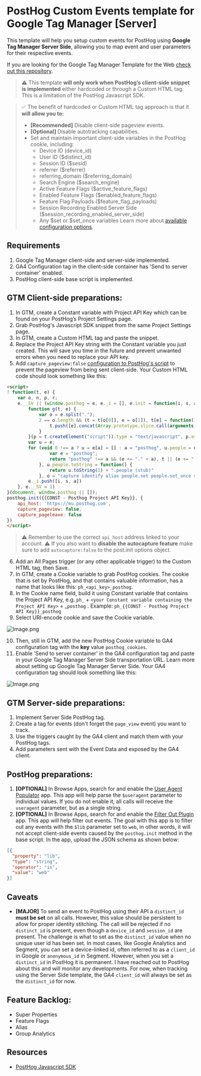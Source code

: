 # PostHog Custom Events template for Google Tag Manager [Server]

This template will help you setup custom events for PostHog using **Google Tag Manager Server Side**, allowing you to map event and user parameters for their respective events.

If you are looking for the Google Tag Manager Template for the Web [check out this repository](https://github.com/tagticians/posthog-gtm-template).

> **⚠️** This template **will only work when PostHog’s client-side snippet is implemented** either hardcoded or through a Custom HTML tag. This is a limitation of the PostHog Javascript SDK.

> ✅ The benefit of hardcoded or Custom HTML tag approach is that it **will allow you to:**
> - **[Recommended]** Disable client-side pageview events.
> - **[Optional]** Disable autotracking capabilities.
>  - Set and maintain important client-side variables in the PostHog cookie, including:
>     - Device ID (device_id)
>     - User ID ($distinct_id)
>     - Session ID ($sesid)
>     - referrer ($referrer)
>     - referring_domain ($referring_domain)
>     - Search Engine ($search_engine)
>     - Active Feature Flags ($active_feature_flags)
>     - Enabled Feature Flags ($enabled_feature_flags)
>     - Feature Flag Payloads ($feature_flag_payloads)
>     - Session Recording Enabled Server Side ($session_recording_enabled_server_side)
>     - Any $set or $set_once variables
Learn more about [available configuration options](https://posthog.com/docs/integrate/client/js#config).

## Requirements

1. Google Tag Manager client-side and server-side implemented.
2. GA4 Configuration tag in the client-side container has 'Send to server container' enabled.
3. PostHog client-side base script is implemented.

## GTM Client-side preparations:

1. In GTM, create a Constant variable with Project API Key which can be found on your PostHog’s Project Settings page.
2. Grab PostHog's Javascript SDK snippet from the same Project Settings page.
3. In GTM, create a Custom HTML tag and paste the snippet.
4. Replace the Project API Key string with the Constant variable you just created. This will save you time in the future and prevent unwanted errors when you need to replace your API key.
5. Add `capture_pageview:false` [configuration to PostHog's script](https://posthog.com/docs/integrate/client/js#config) to prevent the pageview from being sent client-side. Your Custom HTML code should look something like this:

```html
<script>
! function(t, e) {
    var o, n, p, r;
    e.__SV || (window.posthog = e, e._i = [], e.init = function(i, s, a) {
        function g(t, e) {
            var o = e.split(".");
            2 == o.length && (t = t[o[0]], e = o[1]), t[e] = function() {
                t.push([e].concat(Array.prototype.slice.call(arguments, 0)))
            }
        }(p = t.createElement("script")).type = "text/javascript", p.async = !0, p.src = s.api_host + "/static/array.js", (r = t.getElementsByTagName("script")[0]).parentNode.insertBefore(p, r);
        var u = e;
        for (void 0 !== a ? u = e[a] = [] : a = "posthog", u.people = u.people || [], u.toString = function(t) {
                var e = "posthog";
                return "posthog" !== a && (e += "." + a), t || (e += " (stub)"), e
            }, u.people.toString = function() {
                return u.toString(1) + ".people (stub)"
            }, o = "capture identify alias people.set people.set_once set_config register register_once unregister opt_out_capturing has_opted_out_capturing opt_in_capturing reset isFeatureEnabled onFeatureFlags".split(" "), n = 0; n < o.length; n++) g(u, o[n]);
        e._i.push([i, s, a])
    }, e.__SV = 1)
}(document, window.posthog || []);
posthog.init({{CONST - Posthog Project API Key}}, {
    api_host: 'https://eu.posthog.com',
    capture_pageview: false,
    capture_pageleave: false
})
</script>
```

   > ⚠️ Remember to use the correct `api_host` address linked to your account.
   > ⚠️ If you also want to **disable the autocapture feature** make sure to add `autocapture:false` to the post.init options object.

6. Add an All Pages trigger (or any other applicable trigger) to the Custom HTML tag, then Save.
7. In GTM, create a Cookie variable to grab PostHog cookies. The cookie that is set by PostHog, and that contains valuable information, has a name that looks like this: `ph_<api_key>_posthog`.
8. In the Cookie name field, build it using Constant variable that contains the Project API Key, e.g. `ph_` + `<your Constant variable containing the Project API Key>` + _`posthog` .
Example: `ph_{{CONST - Posthog Project API Key}}_posthog`
9. Select URI-encode cookie and save the Cookie variable.

![Image.png](https://res.craft.do/user/full/943950fe-7c34-f4b6-4c10-6b6a92590926/doc/3339FFD8-0290-4458-8227-BA4C0F2CCB7B/10CB5655-5FBA-4EEF-8BCC-3DB05579E790_2/RtK39cPuxyjdKrie3jra30DFmE3T15xG5eOFDCZy73Uz/Image.png)

10. Then, still in GTM, add the new PostHog Cookie variable to GA4 configuration tag with the **key** value `posthog_cookies`.
11. Enable 'Send to server container' in the GA4 configuration tag and paste in your Google Tag Manager Server Side transportation URL. Learn more about setting up Google Tag Manager Server Side. Your GA4 configuration tag should look something like this:

![Image.png](https://res.craft.do/user/full/943950fe-7c34-f4b6-4c10-6b6a92590926/doc/3339FFD8-0290-4458-8227-BA4C0F2CCB7B/9469DEDA-93E4-4261-9C46-5EF4ED3B9521_2/lPYEiW63tQIsT30VYHRfNlmmmP46EE2MgfpJOpXXc4kz/Image.png)

## GTM Server-side preparations:

1. Implement Server Side PostHog tag.
2. Create a tag for events (don't forget the `page_view` event) you want to track.
3. Use the triggers caught by the GA4 client and match them with your PostHog tags.
4. Add parameters sent with the Event Data and exposed by the GA4 client.

## PostHog preparations:

1. **[OPTIONAL]** In Browse Apps, search for and enable the [User Agent Populator](https://posthog.com/docs/apps/user-agent-populator) app. This app will help parse the `$useragent` parameter to individual values. If you do not enable it, all calls will receive the `useragent` parameter, but as a single string.
2. **[OPTIONAL]** In Browse Apps, search for and enable the [Filter Out Plugin](https://posthog.com/docs/apps/filter-out) app. This app will help filter out events. The goal with this app is to filter out any events with the `$lib` parameter set to `web`, in other words, it will not accept client-side events caused by the `posthog.init` method in the base script. In the app, upload the JSON schema as shown below:

```json
[{  
  "property": "lib",  
  "type": "string",  
  "operator": "is",  
  "value": "web"
}]
```

## Caveats

- **[MAJOR]** To send an event to PostHog using their API a `distinct_id` **must be set** on all calls. However, this value should be persistent to allow for proper identity stitching. The call will be rejected if no `distinct_id` is present, even though a `device_id` and `session_id` are present. The challenge is what to set as the `distinct_id` value when no unique user id has been set. In most cases, like Google Analytics and Segment, you can set a device-linked id, often referred to as a `client_id` in Google or `anonymous_id` in Segment. However, when you set a `distinct_id` in PostHog it is permanent. I have reached out to PostHog about this and will monitor any developments. For now, when tracking using the Server Side template, the GA4 `client_id` will always be set as the `distinct_id` for now.

## Feature Backlog:

- Super Properties
- Feature Flags
- Alias
- Group Analytics

## Resources

- [PostHog Javascript SDK](https://posthog.com/docs/integrate/client/js)

